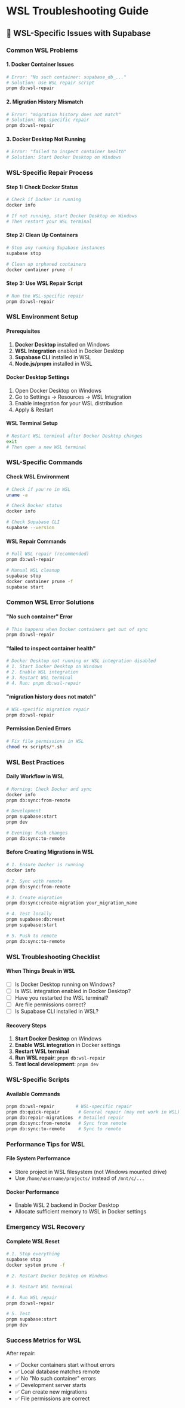 # WSL Troubleshooting Guide

## 🐧 **WSL-Specific Issues with Supabase**

### **Common WSL Problems**

#### **1. Docker Container Issues**
```bash
# Error: "No such container: supabase_db_..."
# Solution: Use WSL repair script
pnpm db:wsl-repair
```

#### **2. Migration History Mismatch**
```bash
# Error: "migration history does not match"
# Solution: WSL-specific repair
pnpm db:wsl-repair
```

#### **3. Docker Desktop Not Running**
```bash
# Error: "failed to inspect container health"
# Solution: Start Docker Desktop on Windows
```

### **WSL-Specific Repair Process**

#### **Step 1: Check Docker Status**
```bash
# Check if Docker is running
docker info

# If not running, start Docker Desktop on Windows
# Then restart your WSL terminal
```

#### **Step 2: Clean Up Containers**
```bash
# Stop any running Supabase instances
supabase stop

# Clean up orphaned containers
docker container prune -f
```

#### **Step 3: Use WSL Repair Script**
```bash
# Run the WSL-specific repair
pnpm db:wsl-repair
```

### **WSL Environment Setup**

#### **Prerequisites**
1. **Docker Desktop** installed on Windows
2. **WSL Integration** enabled in Docker Desktop
3. **Supabase CLI** installed in WSL
4. **Node.js/pnpm** installed in WSL

#### **Docker Desktop Settings**
1. Open Docker Desktop on Windows
2. Go to Settings → Resources → WSL Integration
3. Enable integration for your WSL distribution
4. Apply & Restart

#### **WSL Terminal Setup**
```bash
# Restart WSL terminal after Docker Desktop changes
exit
# Then open a new WSL terminal
```

### **WSL-Specific Commands**

#### **Check WSL Environment**
```bash
# Check if you're in WSL
uname -a

# Check Docker status
docker info

# Check Supabase CLI
supabase --version
```

#### **WSL Repair Commands**
```bash
# Full WSL repair (recommended)
pnpm db:wsl-repair

# Manual WSL cleanup
supabase stop
docker container prune -f
supabase start
```

### **Common WSL Error Solutions**

#### **"No such container" Error**
```bash
# This happens when Docker containers get out of sync
pnpm db:wsl-repair
```

#### **"failed to inspect container health"**
```bash
# Docker Desktop not running or WSL integration disabled
# 1. Start Docker Desktop on Windows
# 2. Enable WSL integration
# 3. Restart WSL terminal
# 4. Run: pnpm db:wsl-repair
```

#### **"migration history does not match"**
```bash
# WSL-specific migration repair
pnpm db:wsl-repair
```

#### **Permission Denied Errors**
```bash
# Fix file permissions in WSL
chmod +x scripts/*.sh
```

### **WSL Best Practices**

#### **Daily Workflow in WSL**
```bash
# Morning: Check Docker and sync
docker info
pnpm db:sync:from-remote

# Development
pnpm supabase:start
pnpm dev

# Evening: Push changes
pnpm db:sync:to-remote
```

#### **Before Creating Migrations in WSL**
```bash
# 1. Ensure Docker is running
docker info

# 2. Sync with remote
pnpm db:sync:from-remote

# 3. Create migration
pnpm db:sync:create-migration your_migration_name

# 4. Test locally
pnpm supabase:db:reset
pnpm supabase:start

# 5. Push to remote
pnpm db:sync:to-remote
```

### **WSL Troubleshooting Checklist**

#### **When Things Break in WSL**
- [ ] Is Docker Desktop running on Windows?
- [ ] Is WSL integration enabled in Docker Desktop?
- [ ] Have you restarted the WSL terminal?
- [ ] Are file permissions correct?
- [ ] Is Supabase CLI installed in WSL?

#### **Recovery Steps**
1. **Start Docker Desktop** on Windows
2. **Enable WSL integration** in Docker settings
3. **Restart WSL terminal**
4. **Run WSL repair**: `pnpm db:wsl-repair`
5. **Test local development**: `pnpm dev`

### **WSL-Specific Scripts**

#### **Available Commands**
```bash
pnpm db:wsl-repair        # WSL-specific repair
pnpm db:quick-repair       # General repair (may not work in WSL)
pnpm db:repair-migrations  # Detailed repair
pnpm db:sync:from-remote   # Sync from remote
pnpm db:sync:to-remote     # Sync to remote
```

### **Performance Tips for WSL**

#### **File System Performance**
- Store project in WSL filesystem (not Windows mounted drive)
- Use `/home/username/projects/` instead of `/mnt/c/...`

#### **Docker Performance**
- Enable WSL 2 backend in Docker Desktop
- Allocate sufficient memory to WSL in Docker settings

### **Emergency WSL Recovery**

#### **Complete WSL Reset**
```bash
# 1. Stop everything
supabase stop
docker system prune -f

# 2. Restart Docker Desktop on Windows

# 3. Restart WSL terminal

# 4. Run WSL repair
pnpm db:wsl-repair

# 5. Test
pnpm supabase:start
pnpm dev
```

### **Success Metrics for WSL**

After repair:
- ✅ Docker containers start without errors
- ✅ Local database matches remote
- ✅ No "No such container" errors
- ✅ Development server starts
- ✅ Can create new migrations
- ✅ File permissions are correct 